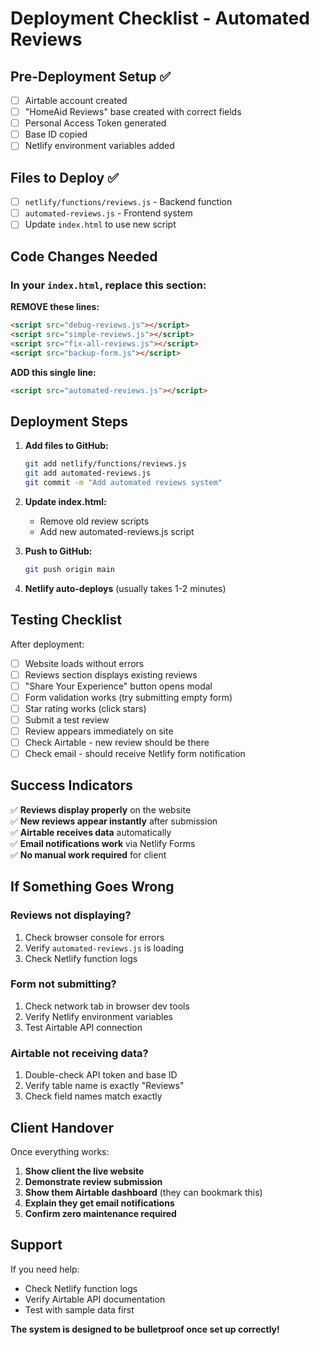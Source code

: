 # Deployment Checklist - Automated Reviews

## Pre-Deployment Setup ✅

- [ ] Airtable account created
- [ ] "HomeAid Reviews" base created with correct fields
- [ ] Personal Access Token generated
- [ ] Base ID copied
- [ ] Netlify environment variables added

## Files to Deploy ✅

- [ ] `netlify/functions/reviews.js` - Backend function
- [ ] `automated-reviews.js` - Frontend system
- [ ] Update `index.html` to use new script

## Code Changes Needed

### In your `index.html`, replace this section:

**REMOVE these lines:**
```html
<script src="debug-reviews.js"></script>
<script src="simple-reviews.js"></script>
<script src="fix-all-reviews.js"></script>
<script src="backup-form.js"></script>
```

**ADD this single line:**
```html
<script src="automated-reviews.js"></script>
```

## Deployment Steps

1. **Add files to GitHub:**
   ```bash
   git add netlify/functions/reviews.js
   git add automated-reviews.js
   git commit -m "Add automated reviews system"
   ```

2. **Update index.html:**
   - Remove old review scripts
   - Add new automated-reviews.js script

3. **Push to GitHub:**
   ```bash
   git push origin main
   ```

4. **Netlify auto-deploys** (usually takes 1-2 minutes)

## Testing Checklist

After deployment:

- [ ] Website loads without errors
- [ ] Reviews section displays existing reviews
- [ ] "Share Your Experience" button opens modal
- [ ] Form validation works (try submitting empty form)
- [ ] Star rating works (click stars)
- [ ] Submit a test review
- [ ] Review appears immediately on site
- [ ] Check Airtable - new review should be there
- [ ] Check email - should receive Netlify form notification

## Success Indicators

✅ **Reviews display properly** on the website  
✅ **New reviews appear instantly** after submission  
✅ **Airtable receives data** automatically  
✅ **Email notifications work** via Netlify Forms  
✅ **No manual work required** for client  

## If Something Goes Wrong

### Reviews not displaying?
1. Check browser console for errors
2. Verify `automated-reviews.js` is loading
3. Check Netlify function logs

### Form not submitting?
1. Check network tab in browser dev tools
2. Verify Netlify environment variables
3. Test Airtable API connection

### Airtable not receiving data?
1. Double-check API token and base ID
2. Verify table name is exactly "Reviews"
3. Check field names match exactly

## Client Handover

Once everything works:

1. **Show client the live website**
2. **Demonstrate review submission**
3. **Show them Airtable dashboard** (they can bookmark this)
4. **Explain they get email notifications**
5. **Confirm zero maintenance required**

## Support

If you need help:
- Check Netlify function logs
- Verify Airtable API documentation
- Test with sample data first

**The system is designed to be bulletproof once set up correctly!**
